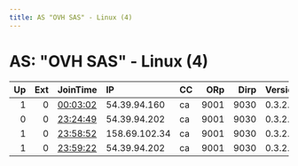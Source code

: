 ```yaml
---
title: AS "OVH SAS" - Linux (4)
---
```


# AS: "OVH SAS" - Linux (4)

|   Up |   Ext | JoinTime                                                                                            | IP            | CC   |   ORp |   Dirp | Version   | Contact               | Nickname    |   eFamMembers |
|-----:|------:|:----------------------------------------------------------------------------------------------------|:--------------|:-----|------:|-------:|:----------|:----------------------|:------------|--------------:|
|    1 |     0 | [00:03:02](https://metrics.torproject.org/rs.html#details/680BE62C6DD1B0887D83DD5775EC7AE8697D4CDF) | 54.39.94.160  | ca   |  9001 |   9030 | 0.3.2.10  | lunanode2@example.org | LunaNode2   |             1 |
|    0 |     0 | [23:24:49](https://metrics.torproject.org/rs.html#details/948E342B46C32FA1D2B3945B1FAF1CEB226CA882) | 54.39.94.202  | ca   |  9001 |   9030 | 0.3.2.10  | tor@example.org       | TorLunaNode |             1 |
|    1 |     0 | [23:58:52](https://metrics.torproject.org/rs.html#details/FC5E53B430478BA0434005C42CDAE9558364FDC7) | 158.69.102.34 | ca   |  9001 |   9030 | 0.3.2.10  | lunanode3@example.org | LunaNode3   |             1 |
|    1 |     0 | [23:59:22](https://metrics.torproject.org/rs.html#details/423D40880702888BA0013E2EF6AB7B292053E08F) | 54.39.94.202  | ca   |  9001 |   9030 | 0.3.2.10  | lunanode1@example.org | LunaNode1   |             1 |
